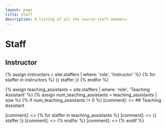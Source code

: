 ```yaml
---
layout: page
title: Staff
description: A listing of all the course staff members.
---
```


# Staff
## Instructor

{% assign instructors = site.staffers | where: 'role', 'Instructor' %}
{% for staffer in instructors %}
{{ staffer }}
{% endfor %}

{% assign teaching_assistants = site.staffers | where: 'role', 'Teaching Assistant' %}
{% assign num_teaching_assistants = teaching_assistants | size %}
{% if num_teaching_assistants != 0 %}
[comment]: <> ## Teaching Assistant

[comment]: <> {% for staffer in teaching_assistants %}
[comment]: <> {{ staffer }}
[comment]: <> {% endfor %}
[comment]: <> {% endif %}
